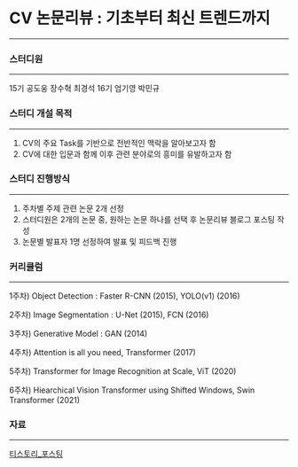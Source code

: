 # CV 논문리뷰 : 기초부터 최신 트렌드까지
----
### 스터디원
- - -
15기 공도웅 장수혁 최경석
16기 엄기영 박민규
### 스터디 개설 목적
- - - 
1) CV의 주요 Task를 기반으로 전반적인 맥락을 알아보고자 함
2) CV에 대한 입문과 함께 이후 관련 분야로의 흥미를 유발하고자 함
### 스터디 진행방식
- - -
1) 주차별 주제 관련 논문 2개 선정 
2) 스터디원은 2개의 논문 중, 원하는 논문 하나를 선택 후 논문리뷰 블로그 포스팅 작성
3) 논문별 발표자 1명 선정하여 발표 및 피드백 진행
### 커리큘럼
- - - 
1주차) Object Detection : Faster R-CNN (2015), YOLO(v1) (2016)


2주차) Image Segmentation : U-Net (2015), FCN (2016)


3주차) Generative Model : GAN (2014)


4주차) Attention is all you need, Transformer (2017)


5주차) Transformer for Image Recognition at Scale, ViT (2020)


6주차) Hiearchical Vision Transformer using Shifted Windows, Swin Transformer (2021)


### 자료
- - -
[티스토리_포스팅](https://kubig-2022-2.tistory.com/category/%EC%8B%AC%ED%99%94%20%EC%8A%A4%ED%84%B0%EB%94%94/CV%20%EB%85%BC%EB%AC%B8%20%EB%A6%AC%EB%B7%B0)


